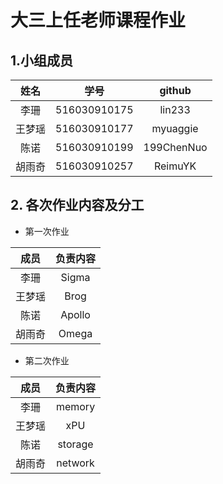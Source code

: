 # 大三上任老师课程作业  

## 1.小组成员   
| 姓名 | 学号 | github | 
| :-:  | :-: | :-: | 
| 李珊 | 516030910175 | lin233 |  
| 王梦瑶 | 516030910177 | myuaggie | 
| 陈诺 | 516030910199 | 199ChenNuo |
| 胡雨奇 | 516030910257 | ReimuYK | 

## 2. 各次作业内容及分工  

* 第一次作业  

| 成员 | 负责内容 |  
| :-: | :-: |  
| 李珊 | Sigma |
| 王梦瑶 | Brog |
| 陈诺 | Apollo |
| 胡雨奇 | Omega |  

* 第二次作业 

| 成员 | 负责内容 |  
| :-: | :-: |  
| 李珊 | memory |
| 王梦瑶 | xPU |
| 陈诺 | storage |
| 胡雨奇 | network |  



